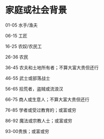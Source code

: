 # 家庭或社会背景

01-05 水手/渔夫

06-15 工匠

16-25 农奴/农民工

26-36 农民

36-45 农夫和土地所有者；不算大富大贵但还行

46-55 武士或部落战士

56-65 拾荒者，盗贼或流浪汉

66-75 商人或生意人；不算大富大贵但还行

76-85 学者或受过教育的；或富或穷

86-92 魔法或宗教人士；或富或穷

93-00贵族；或富或穷
